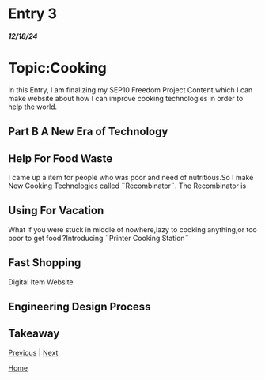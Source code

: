 # Entry 3
##### 12/18/24

<h1>Topic:Cooking</h1>
In this Entry, I am finalizing my SEP10 Freedom Project Content which I can make website about how I can improve cooking technologies in order to help the world.

## Part B A New Era of Technology
## Help For Food Waste
I came up a item for people who was poor and need of nutritious.So I make New Cooking Technologies called ¨Recombinator¨.
The Recombinator is 
## Using For Vacation 
What if you were stuck in middle of nowhere,lazy to cooking anything,or too poor to get food.?Introducing ¨Printer Cooking Station¨
## Fast Shopping
Digital Item Website


## Engineering Design Process

## Takeaway

[Previous](entry02.md) | [Next](entry04.md)

[Home](../README.md)
